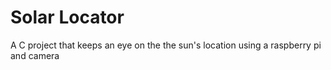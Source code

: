 # Solar Locator

A C project that keeps an eye on the the sun's location
using a raspberry pi and camera
